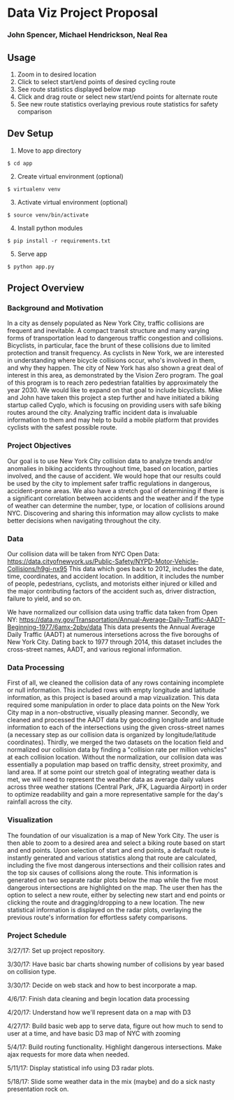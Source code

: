 # Data Viz Project Proposal

### John Spencer, Michael Hendrickson, Neal Rea

## Usage
1. Zoom in to desired location
2. Click to select start/end points of desired cycling route
3. See route statistics displayed below map
4. Click and drag route or select new start/end points for alternate route
5. See new route statistics overlaying previous route statistics for safety comparison


## Dev Setup
1. Move to app directory
```
$ cd app
```
2. Create virtual environment (optional)
```
$ virtualenv venv
```
3. Activate virtual environment (optional)
```
$ source venv/bin/activate
```
4. Install python modules
```
$ pip install -r requirements.txt
```
5. Serve app
```
$ python app.py
```

## Project Overview

### Background and Motivation
In a city as densely populated as New York City, traffic collisions are frequent and inevitable. A compact transit structure and many varying forms of transportation lead to dangerous traffic congestion and collisions. Bicyclists, in particular, face the brunt of these collisions due to limited protection and transit frequency. As cyclists in New York, we are interested in understanding where bicycle collisions occur, who's involved in them, and why they happen. The city of New York has also shown a great deal of interest in this area, as demonstrated by the Vision Zero program. The goal of this program is to reach zero pedestrian fatalities by approximately the year 2030. We would like to expand on that goal to include bicyclists. Mike and John have taken this project a step further and have initiated a biking startup called Cyqlo, which is focusing on providing users with safe biking routes around the city. Analyzing traffic incident data is invaluable information to them and may help to build a mobile platform that provides cyclists with the safest possible route.

### Project Objectives
Our goal is to use New York City collision data to analyze trends and/or anomalies in biking accidents throughout time, based on location, parties involved, and the cause of accident.  We would hope that our results could be used by the city to implement safer traffic regulations in dangerous, accident-prone areas. We also have a stretch goal of determining if there is a significant correlation between accidents and the weather and if the type of weather can determine the number, type, or location of collisions around NYC. Discovering and sharing this information may allow cyclists to make better decisions when navigating throughout the city.

### Data
Our collision data will be taken from NYC Open Data:
https://data.cityofnewyork.us/Public-Safety/NYPD-Motor-Vehicle-Collisions/h9gi-nx95
This data which goes back to 2012, includes the date, time, coordinates, and accident location. In addition, it includes the number of people, pedestrians, cyclists, and motorists either injured or killed and the major contributing factors of the accident such as, driver distraction, failure to yield, and so on.

We have normalized our collision data using traffic data taken from Open NY:
https://data.ny.gov/Transportation/Annual-Average-Daily-Traffic-AADT-Beginning-1977/6amx-2pbv/data
This data presents the Annual Average Daily Traffic (AADT) at numerous intersetions across the five boroughs of New York City. Dating back to 1977 through 2014, this dataset includes the cross-street names, AADT, and various regional information.

### Data Processing
First of all, we cleaned the collision data of any rows containing incomplete or null information. This included rows with empty longitude and latitude information, as this project is based around a map vizualization. This data required some manipulation in order to place data points on the New York City map in a non-obstructive, visually pleasing manner. Secondly, we cleaned and processed the AADT data by geocoding longitude and latitude information to each of the intersections using the given cross-street names (a necessary step as our collision data is organized by longitude/latitude coordinates).  Thirdly, we merged the two datasets on the location field and normalized our collision data by finding a "collision rate per million vehicles" at each collision location. Without the normalization, our collision data was essentially a population map based on traffic density, street proximity, and land area.
If at some point our stretch goal of integrating weather data is met, we will need to represent the weather data as average daily values across three weather stations (Central Park, JFK, Laguardia Airport) in order to optimize readability and gain a more representative sample for the day's rainfall across the city.

### Visualization
The foundation of our visualization is a map of New York City. The user is then able to zoom to a desired area and select a biking route based on start and end points. Upon selection of start and end points, a default route is instantly generated and various statistics along that route are calculated, including the five most dangerous intersections and their collision rates and the top six causes of collisions along the route. This information is generated on two separate radar plots below the map while the five most dangerous intersections are highlighted on the map. The user then has the option to select a new route, either by selecting new start and end points or clicking the route and dragging/dropping to a new location. The new statistical information is displayed on the radar plots, overlaying the previous route's information for effortless safety comparisons.

### Project Schedule
3/27/17: Set up project repository.

3/30/17: Have basic bar charts showing number of collisions by year based on collision type.

3/30/17: Decide on web stack and how to best incorporate a map.

4/6/17: Finish data cleaning and begin location data processing

4/20/17: Understand how we'll represent data on a map with D3

4/27/17: Build basic web app to serve data, figure out how much to send to user at a time, and have basic D3 map of NYC with zooming

5/4/17: Build routing functionality. Highlight dangerous intersections. Make ajax requests for more data when needed.

5/11/17: Display statistical info using D3 radar plots.

5/18/17: Slide some weather data in the mix (maybe) and do a sick nasty presentation rock on.
